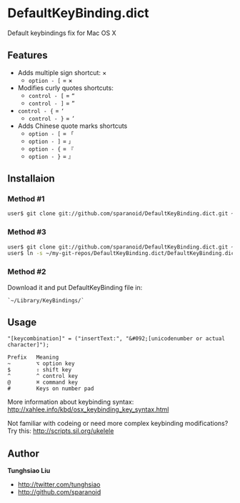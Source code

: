 # DefaultKeyBinding.dict

Default keybindings fix for Mac OS X

## Features

* Adds multiple sign shortcut: ×
	* `option - [`  = ×
* Modifies curly quotes shortcuts:
	* `control - [` = `“`
	* `control - ]` = `”`
*	`control - {` = `‘`
	* `control - }` = `’`
* Adds Chinese quote marks shortcuts
	* `option - [` = `「`
	* `option - ]` = `」`
	* `option - {` = `『`
	* `option - }` = `』`

## Installaion

### Method #1

```bash
user$ git clone git://github.com/sparanoid/DefaultKeyBinding.dict.git ~/Library/Keybindings/
````

### Method #3

```bash
user$ git clone git://github.com/sparanoid/DefaultKeyBinding.dict.git ~/my-git-repos/DefaultKeyBinding.dict
user$ ln -s ~/my-git-repos/DefaultKeyBinding.dict/DefaultKeyBinding.dict ~/Library/Keybindings/DefaultKeyBinding.dict
```

### Method #2
Download it and put DefaultKeyBinding file in:

	`~/Library/KeyBindings/`

## Usage

`"[keycombination]" = ("insertText:", "&#092;[unicodenumber or actual character]");`

	Prefix   Meaning
	~        ⌥ option key
	$        ⇧ shift key
	^        ^ control key
	@        ⌘ command key
	#        Keys on number pad

More information about keybinding syntax:
http://xahlee.info/kbd/osx_keybinding_key_syntax.html


Not familiar with codeing or need more complex keybinding modifications? Try this:
http://scripts.sil.org/ukelele

## Author

**Tunghsiao Liu**

+ http://twitter.com/tunghsiao
+ http://github.com/sparanoid

